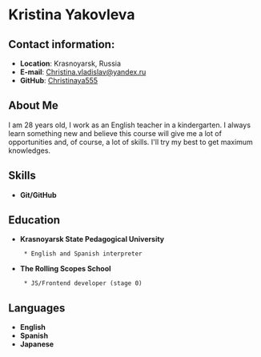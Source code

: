 # Kristina Yakovleva

## Contact information:
*  **Location**: Krasnoyarsk, Russia
*  **E-mail**: Christina.vladislav@yandex.ru
*  **GitHub**: [Christinaya555](https://github.com/Christinaya555)

## About Me
I am 28 years old, I work as an English teacher in a kindergarten. I always learn something new and believe this course will give me a lot of opportunities and, of course, a lot of skills. I'll try my best to get maximum knowledges. 

## Skills
* **Git/GitHub**

## Education
* **Krasnoyarsk State Pedagogical University** 
       
       * English and Spanish interpreter
* **The Rolling Scopes School**
       
       * JS/Frontend developer (stage 0)


## Languages
* **English** 
* **Spanish**
* **Japanese** 